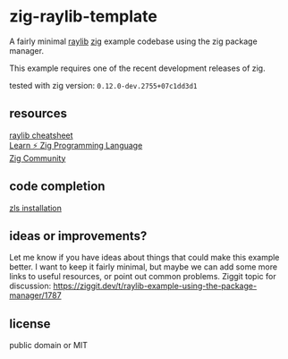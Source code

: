 # zig-raylib-template
A fairly minimal [raylib](https://www.raylib.com/) [zig](https://ziglang.org/download/) example codebase using the zig package manager.

This example requires one of the recent development releases of zig.

tested with zig version: `0.12.0-dev.2755+07c1dd3d1`

## resources
[raylib cheatsheet](https://www.raylib.com/cheatsheet/cheatsheet.html)  
[Learn ⚡ Zig Programming Language](https://ziglang.org/learn/)  
[Zig Community](https://github.com/ziglang/zig/wiki/Community)  

## code completion
[zls installation](https://github.com/zigtools/zls/wiki/Installation)

## ideas or improvements?
Let me know if you have ideas about things that could make this example better.
I want to keep it fairly minimal, but maybe we can add some more links to useful resources, or point out common problems.
Ziggit topic for discussion: https://ziggit.dev/t/raylib-example-using-the-package-manager/1787

## license
public domain or MIT
